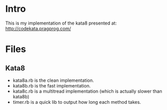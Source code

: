 Intro
=====

This is my implementation of the kata8 presented at:
http://codekata.pragprog.com/

Files
=====

Kata8
-----
 - kata8a.rb is the clean implementation.
 - kata8b.rb is the fast implementation.
 - kata8c.rb is a multitread implementation (which is actually slower than kata8b)
 - timer.rb is a quick lib to output how long each method takes.

